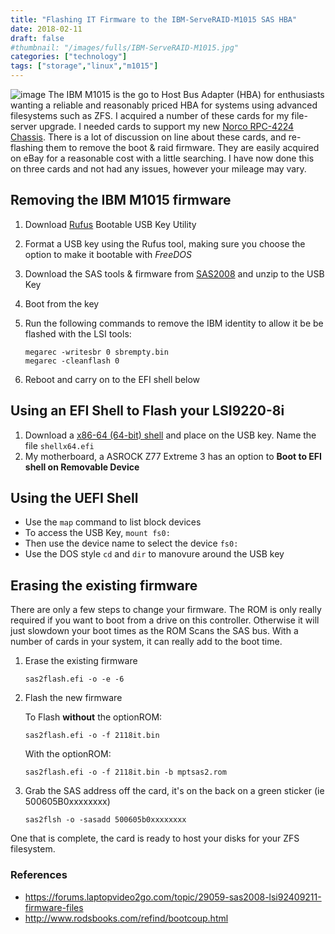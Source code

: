 ```yaml
---
title: "Flashing IT Firmware to the IBM-ServeRAID-M1015 SAS HBA"
date: 2018-02-11
draft: false
#thumbnail: "/images/fulls/IBM-ServeRAID-M1015.jpg"
categories: ["technology"]
tags: ["storage","linux","m1015"]
---
```

![image](/images/fulls/IBM-ServeRAID-M1015.jpg)
The IBM M1015 is the go to Host Bus Adapter (HBA) for enthusiasts wanting a reliable and reasonably priced HBA for systems using advanced filesystems such as ZFS. I acquired a number of these cards for my file-server upgrade. I needed cards to support my new [Norco RPC-4224 Chassis](http://www.norcotek.com/product/rpc-4224/). There is a lot of discussion on line about these cards, and re-flashing them to remove the boot & raid firmware. They are easily acquired on eBay for a reasonable cost with a little searching. I have now done this on three cards and not had any issues, however your mileage may vary.

## Removing the IBM M1015 firmware
1. Download [Rufus](https://rufus.akeo.ie/) Bootable USB Key Utility
2. Format a USB key using the Rufus tool, making sure you choose the option to make it bootable with _FreeDOS_
3. Download the SAS tools & firmware from [SAS2008](http://www.files.laptopvideo2go.com/hdd/sas2008.zip) and unzip to the USB Key
4. Boot from the key
5. Run the following commands to remove the IBM identity to allow it be be flashed with the LSI tools:

    ```
    megarec -writesbr 0 sbrempty.bin
    megarec -cleanflash 0
    ```
6. Reboot and carry on to the EFI shell below

## Using an EFI Shell to Flash your LSI9220-8i
1. Download a [x86-64 (64-bit) shell](https://edk2.svn.sourceforge.net/svnroot/edk2/trunk/edk2/ShellBinPkg/UefiShell/X64/Shell.efi) and place on the USB key. Name the file `shellx64.efi`
2. My motherboard, a ASROCK Z77 Extreme 3 has an option to **Boot to EFI shell on Removable Device**

## Using the UEFI Shell

* Use the `map` command to list block devices
* To access the USB Key, `mount fs0:`
* Then use the device name to select the device `fs0:`
* Use the DOS style `cd` and `dir` to manovure around the USB key

## Erasing the existing firmware
There are only a few steps to change your firmware. The ROM is only really required if you want to boot from a drive on this controller. Otherwise it will just slowdown your boot times as the ROM Scans the SAS bus. With a number of cards in your system, it can really add to the boot time.

1. Erase the existing firmware

    ```
    sas2flash.efi -o -e -6
    ```
2. Flash the new firmware

    To Flash **without** the optionROM:

    ```
    sas2flash.efi -o -f 2118it.bin
    ```
    With the optionROM:

    ```
    sas2flash.efi -o -f 2118it.bin -b mptsas2.rom
    ```
3. Grab the SAS address off the card, it's on the back on a green sticker (ie 500605B0xxxxxxxx)
    ```
    sas2flsh -o -sasadd 500605b0xxxxxxxx
    ```

One that is complete, the card is ready to host your disks for your ZFS filesystem.

### References
* https://forums.laptopvideo2go.com/topic/29059-sas2008-lsi92409211-firmware-files
* http://www.rodsbooks.com/refind/bootcoup.html
